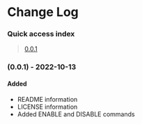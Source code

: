 # Change Log

### Quick access index
>[0.0.1](#[0.01]---2022-10-13)<br>

### (0.0.1) - 2022-10-13
#### Added
- README information
- LICENSE information
- Added ENABLE and DISABLE commands